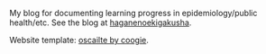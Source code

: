 My blog for documenting learning progress in epidemiology/public health/etc. 
See the blog at [haganenoekigakusha](https://haganenoneko.github.io/haganenoekigakusha/). 

Website template: [oscailte by coogie](https://github.com/coogie/oscailte). 
